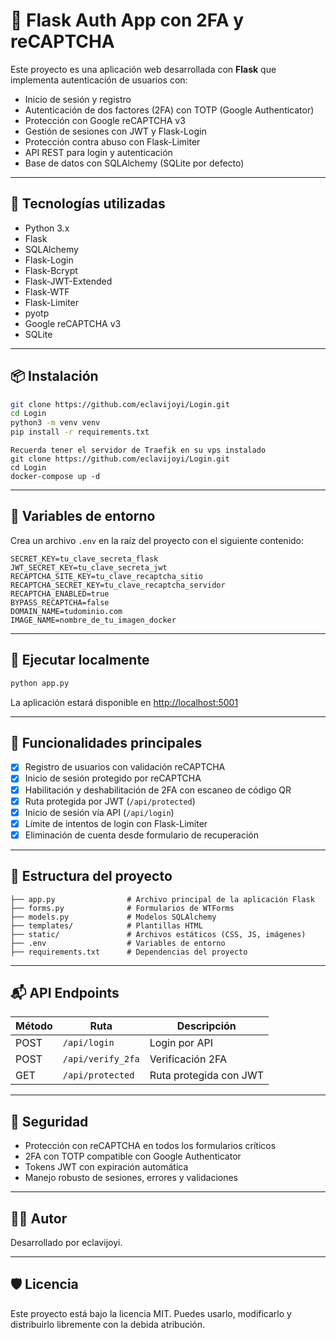 # 🔐 Flask Auth App con 2FA y reCAPTCHA

Este proyecto es una aplicación web desarrollada con **Flask** que implementa autenticación de usuarios con:

- Inicio de sesión y registro
- Autenticación de dos factores (2FA) con TOTP (Google Authenticator)
- Protección con Google reCAPTCHA v3
- Gestión de sesiones con JWT y Flask-Login
- Protección contra abuso con Flask-Limiter
- API REST para login y autenticación
- Base de datos con SQLAlchemy (SQLite por defecto)

---

## 🚀 Tecnologías utilizadas

- Python 3.x
- Flask
- SQLAlchemy
- Flask-Login
- Flask-Bcrypt
- Flask-JWT-Extended
- Flask-WTF
- Flask-Limiter
- pyotp
- Google reCAPTCHA v3
- SQLite

---

## 📦 Instalación

```bash
git clone https://github.com/eclavijoyi/Login.git
cd Login
python3 -m venv venv
pip install -r requirements.txt
```

```Docker
Recuerda tener el servidor de Traefik en su vps instalado
git clone https://github.com/eclavijoyi/Login.git
cd Login
docker-compose up -d
```

---

## 🔑 Variables de entorno

Crea un archivo `.env` en la raíz del proyecto con el siguiente contenido:

```env
SECRET_KEY=tu_clave_secreta_flask
JWT_SECRET_KEY=tu_clave_secreta_jwt
RECAPTCHA_SITE_KEY=tu_clave_recaptcha_sitio
RECAPTCHA_SECRET_KEY=tu_clave_recaptcha_servidor
RECAPTCHA_ENABLED=true
BYPASS_RECAPTCHA=false
DOMAIN_NAME=tudominio.com
IMAGE_NAME=nombre_de_tu_imagen_docker
```

---

## 🧪 Ejecutar localmente

```bash
python app.py
```

La aplicación estará disponible en [http://localhost:5001](http://localhost:5001)

---

## 🔐 Funcionalidades principales

- [x] Registro de usuarios con validación reCAPTCHA
- [x] Inicio de sesión protegido por reCAPTCHA
- [x] Habilitación y deshabilitación de 2FA con escaneo de código QR
- [x] Ruta protegida por JWT (`/api/protected`)
- [x] Inicio de sesión vía API (`/api/login`)
- [x] Límite de intentos de login con Flask-Limiter
- [x] Eliminación de cuenta desde formulario de recuperación

---

## 📄 Estructura del proyecto

```
├── app.py                # Archivo principal de la aplicación Flask
├── forms.py              # Formularios de WTForms
├── models.py             # Modelos SQLAlchemy
├── templates/            # Plantillas HTML
├── static/               # Archivos estáticos (CSS, JS, imágenes)
├── .env                  # Variables de entorno
├── requirements.txt      # Dependencias del proyecto
```

---

## 📬 API Endpoints

| Método | Ruta              | Descripción            |
| ------ | ----------------- | ---------------------- |
| POST   | `/api/login`      | Login por API          |
| POST   | `/api/verify_2fa` | Verificación 2FA       |
| GET    | `/api/protected`  | Ruta protegida con JWT |

---

## 🔐 Seguridad

- Protección con reCAPTCHA en todos los formularios críticos
- 2FA con TOTP compatible con Google Authenticator
- Tokens JWT con expiración automática
- Manejo robusto de sesiones, errores y validaciones

---

## 👨‍💻 Autor

Desarrollado por eclavijoyi.

---

## 🛡️ Licencia

Este proyecto está bajo la licencia MIT. Puedes usarlo, modificarlo y distribuirlo libremente con la debida atribución.

